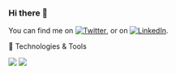 ### Hi there 👋

You can find me on [![Twitter][1.2]][1], or on [![LinkedIn][2.2]][2].
<!-- ![](https://img.shields.io/twitter/follow/karimGeh?style=social) -->

🔧 Technologies & Tools

![](https://img.shields.io/badge/OS-Windows|Linux-informational?style=flat&logoColor=white&color=2bbc8a)
![](https://img.shields.io/github/followers/karimGeh)

[1.2]: https://img.shields.io/badge/%20-@karimGeh-informational?style=flat&logo=Twitter&logoColor=white&color=2bbc8a
[2.2]: https://img.shields.io/badge/%20-karim%20gehad-informational?style=flat&logo=LinkedIn&logoColor=white&color=2bbc8a

[1]: https://twitter.com/karimGeh
[2]: https://www.linkedin.com/in/karim-gehad/
<!--
**karimGeh/karimGeh** is a ✨ _special_ ✨ repository because its `README.md` (this file) appears on your GitHub profile.

Here are some ideas to get you started:

- 🔭 I’m currently working on ...
- 🌱 I’m currently learning ...
- 👯 I’m looking to collaborate on ...
- 🤔 I’m looking for help with ...
- 💬 Ask me about ...
- 📫 How to reach me: ...
- 😄 Pronouns: ...
- ⚡ Fun fact: ...
-->
